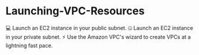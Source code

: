 # Launching-VPC-Resources
💻 Launch an EC2 instance in your public subnet. 🤐 Launch an EC2 instance in your private subnet. ⚡️ Use the Amazon VPC's wizard to create VPCs at a lightning fast pace.
